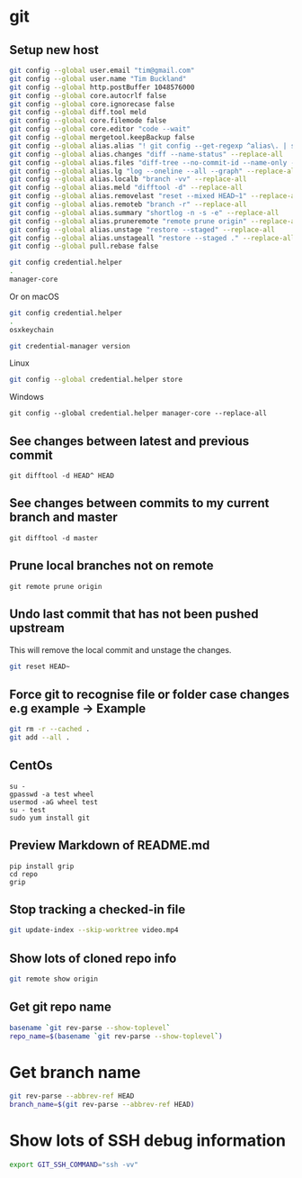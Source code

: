 # git

## Setup new host

```sh
git config --global user.email "tim@gmail.com"
git config --global user.name "Tim Buckland"
git config --global http.postBuffer 1048576000
git config --global core.autocrlf false
git config --global core.ignorecase false
git config --global diff.tool meld
git config --global core.filemode false
git config --global core.editor "code --wait"
git config --global mergetool.keepBackup false
git config --global alias.alias "! git config --get-regexp ^alias\. | sed -e s/^alias\.// -e s/\ /\ =\ /" --replace-all
git config --global alias.changes "diff --name-status" --replace-all
git config --global alias.files "diff-tree --no-commit-id --name-only -r" --replace-all
git config --global alias.lg "log --oneline --all --graph" --replace-all
git config --global alias.localb "branch -vv" --replace-all
git config --global alias.meld "difftool -d" --replace-all
git config --global alias.removelast "reset --mixed HEAD~1" --replace-all
git config --global alias.remoteb "branch -r" --replace-all
git config --global alias.summary "shortlog -n -s -e" --replace-all
git config --global alias.pruneremote "remote prune origin" --replace-all
git config --global alias.unstage "restore --staged" --replace-all
git config --global alias.unstageall "restore --staged ." --replace-all
git config --global pull.rebase false
```

```sh
git config credential.helper
.
manager-core
```

Or on macOS

```sh
git config credential.helper
.
osxkeychain
```

```sh
git credential-manager version
```

Linux

```sh
git config --global credential.helper store
```

Windows

```
git config --global credential.helper manager-core --replace-all
```

## See changes between latest and previous commit

```
git difftool -d HEAD^ HEAD
```

## See changes between commits to my current branch and master

```
git difftool -d master
```

## Prune local branches not on remote

```
git remote prune origin
```

## Undo last commit that has not been pushed upstream

This will remove the local commit and unstage the changes.

```sh
git reset HEAD~
```

## Force git to recognise file or folder case changes e.g example -> Example

```sh
git rm -r --cached .
git add --all .
```

## CentOs

```
su -
gpasswd -a test wheel
usermod -aG wheel test
su - test
sudo yum install git
```

## Preview Markdown of README.md

```
pip install grip
cd repo
grip
```

## Stop tracking a checked-in file

```sh
git update-index --skip-worktree video.mp4
```

## Show lots of cloned repo info

```sh
git remote show origin
```

## Get git repo name

```sh
basename `git rev-parse --show-toplevel`
repo_name=$(basename `git rev-parse --show-toplevel`)
```

# Get branch name

```sh
git rev-parse --abbrev-ref HEAD
branch_name=$(git rev-parse --abbrev-ref HEAD)
```

# Show lots of SSH debug information

```sh
export GIT_SSH_COMMAND="ssh -vv"
```
